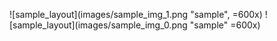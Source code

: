 ![sample_layout](images/sample_img_1.png "sample", =600x)
![sample_layout](images/sample_img_0.png "sample" =600x)
